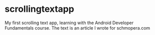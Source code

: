 # scrollingtextapp
My first scrolling text app, learning with the Android Developer Fundamentals course.
  The text is an article I wrote for schmopera.com
